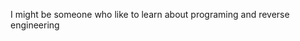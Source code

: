 I might be someone who like to learn about programing and reverse engineering

<!---
xAJx1383/xAJx1383 is a ✨ special ✨ repository because its `README.md` (this file) appears on your GitHub profile.
You can click the Preview link to take a look at your changes.
--->
